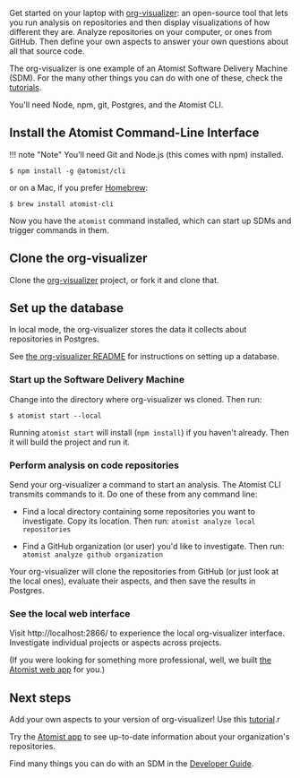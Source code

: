 Get started on your laptop with [org-visualizer][]:
an open-source tool that lets you run analysis on repositories and then display visualizations of how different they are.
Analyze repositories on your computer, or ones from GitHub. Then define your own aspects to answer your own questions about
all that source code.

The org-visualizer is one example of an Atomist Software Delivery Machine (SDM). For the many other things you can do with one of these, check the [tutorials](developer/tutorials.md).

You'll need Node, npm, git, Postgres, and the Atomist CLI.

## Install the Atomist Command-Line Interface

!!! note "Note"
    You’ll need Git and Node.js (this comes with npm) installed.

```
$ npm install -g @atomist/cli
```

or on a Mac, if you prefer [Homebrew][brew]:

```
$ brew install atomist-cli
```

Now you have the `atomist` command installed, which can start up SDMs and trigger commands in them.

[brew]: https://brew.sh/ (Homebrew)

## Clone the org-visualizer

Clone the [org-visualizer][] project, or fork it and clone that.

[org-visualizer]: https://github.com/atomist/org-visualizer (Org Visualizer on GitHub)

## Set up the database

In local mode, the org-visualizer stores the data it collects about repositories in Postgres.

See [the org-visualizer README](https://github.com/atomist/org-visualizer/#database-setup) for instructions
on setting up a database.

### Start up the Software Delivery Machine

Change into the directory where org-visualizer ws cloned. Then run:

```
$ atomist start --local
```

Running `atomist start` will install (`npm install`) if you haven't already.
Then it will build the project and run it.

### Perform analysis on code repositories

Send your org-visualizer a command to start an analysis. The Atomist CLI transmits commands to it.
Do one of these from any command line:

* Find a local directory containing some repositories you want to investigate. Copy its location. Then run: `atomist analyze local repositories`

* Find a GitHub organization (or user) you'd like to investigate. Then run: `atomist analyze github organization`

Your org-visualizer will clone the repositories from GitHub (or just look at the local ones), evaluate their aspects,
and then save the results in Postgres.

### See the local web interface

Visit http://localhost:2866/ to experience the local org-visualizer interface. Investigate individual projects
or aspects across projects.

(If you were looking for something more professional, well, we built [the Atomist web app][web-app] for you.)

[web-app]: https://app.atomist.com (Atomist Web App)

## Next steps

Add your own aspects to your version of org-visualizer! Use this [tutorial](developer/aspects.md).r 

Try the [Atomist app](https://app.atomist.com) to see up-to-date information about your organization's repositories.

Find many things you can do with an SDM in the
[Developer Guide][developer-guide].

[developer-guide]: developer/index.md (Atomist Developer Guide)
[setup]: user/index.md (Atomist Setup)
[create-project]: https://app.atomist.com/workspace/project/project (Project Creation)
